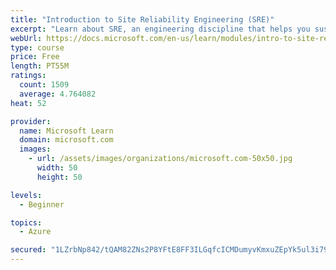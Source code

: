 ```yaml
---
title: "Introduction to Site Reliability Engineering (SRE)"
excerpt: "Learn about SRE, an engineering discipline that helps you sustainably achieve the appropriate level of reliability in your systems, services, and products."
webUrl: https://docs.microsoft.com/en-us/learn/modules/intro-to-site-reliability-engineering/
type: course
price: Free
length: PT55M
ratings:
  count: 1509
  average: 4.764082
heat: 52

provider:
  name: Microsoft Learn
  domain: microsoft.com
  images:
    - url: /assets/images/organizations/microsoft.com-50x50.jpg
      width: 50
      height: 50

levels:
  - Beginner

topics:
  - Azure

secured: "1LZrbNp842/tQAM82ZNs2P8YFtE8FF3ILGqfcICMDumyvKmxuZEpYk5ul3i79Q1lYEkjJ73fwCMxyW+sOby5bWf1Lg+Isuea9l3DBTFbJQyQabCbDQnqgtPuKBIoG8RhSgWhpFX6P+aC5D1EfQ+R6/oVW1SRj253kctV9Tai5SbcucDfjWVTGXl6c1vUvNoCL8NaGXQfKTiX1eS6bxoOi4zw/ZI9szESZOvFu8lEOExmK2Qhk3hnI3kjWdXBQ1Isj23NeTYtyYPXJBjKpUK5HnZGyqovOO0161+q84VK6K1sFCng9ymAoL7hZyVt+t7h/Ar7L5+9gkKH74gOB7obghtgEoYuAy04bpEY7b1U7mRCfIRdYbgXzZVi1vuv8iT/5S+4+zg/bOjH6A7AQDdHxPWjJ5mKF/8w0cis7tQxcaA=;QE7wjTxEoT1RjlLHwdppGA=="
---
```


